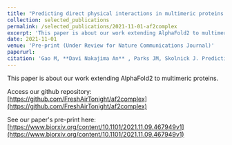 ```yaml
---
title: "Predicting direct physical interactions in multimeric proteins with deep learning"
collection: selected_publications
permalink: /selected_publications/2021-11-01-af2complex
excerpt: 'This paper is about our work extending AlphaFold2 to multimeric proteins.'
date: 2021-11-01
venue: 'Pre-print (Under Review for Nature Communications Journal)'
paperurl: 
citation: 'Gao M, **Davi Nakajima An** , Parks JM, Skolnick J. Predicting direct physical interactions in multimeric proteins with deep learning. Under Review to Nature Communications Journal. Pre-print on bioRxiv; 2021.'
---
```

This paper is about our work extending AlphaFold2 to multimeric proteins.

Access our github repository: [https://github.com/FreshAirTonight/af2complex](https://github.com/FreshAirTonight/af2complex)

See our paper's pre-print here: [https://www.biorxiv.org/content/10.1101/2021.11.09.467949v1](https://www.biorxiv.org/content/10.1101/2021.11.09.467949v1)